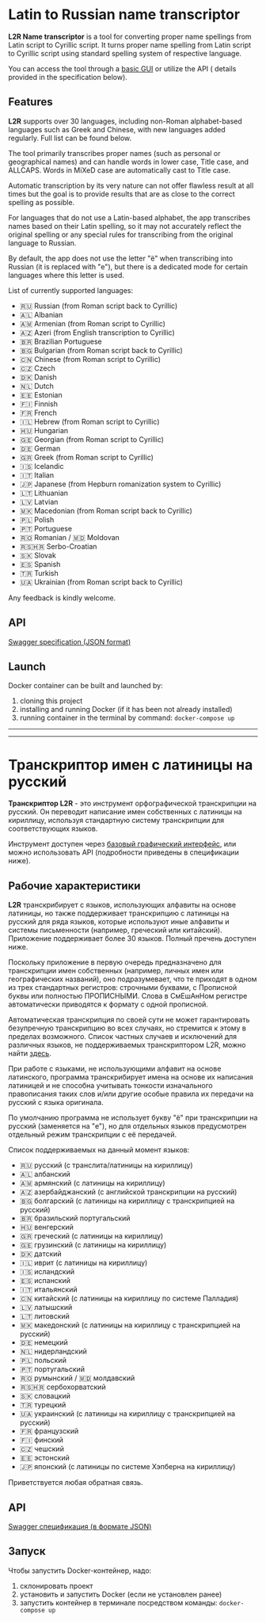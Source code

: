 # Latin to Russian name transcriptor

**L2R Name transcriptor** is a tool for converting proper name spellings from Latin script to Cyrillic script. It turns
proper name spelling from Latin script to Cyrillic script using standard spelling system of respective language.

You can access the tool through
a [basic GUI](http://l2rfrontend-env.eba-jyypjt3v.eu-north-1.elasticbeanstalk.com/) or utilize the API (
details provided in the specification below).

## Features

**L2R** supports over 30 languages, including non-Roman alphabet-based languages such as Greek and Chinese, with new
languages added regularly. Full list can be found below.

The tool primarily transcribes proper names (such as personal or geographical names) and can handle words in lower case,
Title case, and ALLCAPS. Words in MiXeD case are automatically cast to Title case.

Automatic transcription by its very nature can not offer flawless result at all times but the goal is to provide results
that are as close to the correct spelling as possible.

For languages that do not use a Latin-based alphabet, the app transcribes names based on their Latin spelling, so it may
not accurately reflect the original spelling or any special rules for transcribing from the original language to
Russian.

By default, the app does not use the letter "ё" when transcribing into Russian (it is replaced with "e"), but there is a
dedicated mode for certain languages where this letter is used.

List of currently supported languages:

* 🇷🇺 Russian (from Roman script back to Cyrillic)
* 🇦🇱 Albanian
* 🇦🇲 Armenian (from Roman script to Cyrillic)
* 🇦🇿 Azeri (from English transcription to Cyrillic)
* 🇧🇷 Brazilian Portuguese
* 🇧🇬 Bulgarian (from Roman script back to Cyrillic)
* 🇨🇳 Chinese (from Roman script to Cyrillic)
* 🇨🇿 Czech
* 🇩🇰 Danish
* 🇳🇱 Dutch
* 🇪🇪 Estonian
* 🇫🇮 Finnish
* 🇫🇷 French
* 🇮🇱 Hebrew (from Roman script to Cyrillic)
* 🇭🇺 Hungarian
* 🇬🇪 Georgian (from Roman script to Cyrillic)
* 🇩🇪 German
* 🇬🇷 Greek (from Roman script to Cyrillic)
* 🇮🇸 Icelandic
* 🇮🇹 Italian
* 🇯🇵 Japanese (from Hepburn romanization system to Cyrillic)
* 🇱🇹 Lithuanian
* 🇱🇻 Latvian
* 🇲🇰 Macedonian (from Roman script back to Cyrillic)
* 🇵🇱 Polish
* 🇵🇹 Portuguese
* 🇷🇴 Romanian / 🇲🇩 Moldovan
* 🇷🇸🇭🇷 Serbo-Croatian
* 🇸🇰 Slovak
* 🇪🇸 Spanish
* 🇹🇷 Turkish
* 🇺🇦 Ukrainian (from Roman script back to Cyrillic)

Any feedback is kindly welcome.

## API

[Swagger specification (JSON format)](https://raw.githubusercontent.com/EvgeniPolyakov/L2R-name-transcriptor/main/api-description.json)

## Launch

Docker container can be built and launched by:

1. cloning this project
2. installing and running Docker (if it has been not already installed)
3. running container in the terminal by command: `docker-compose up`

---

---

# Транскриптор имен с латиницы на русский

**Транскриптор L2R** - это инструмент орфографической транскрипции на русский. Он переводит написание имен собственных с
латиницы на кириллицу, используя стандартную систему транскрипции для соответствующих языков.

Инструмент доступен
через [базовый графический интерфейс](http://l2rfrontend-env.eba-jyypjt3v.eu-north-1.elasticbeanstalk.com/), или можно
использовать API (подробности приведены в спецификации ниже).

## Рабочие характеристики

**L2R** транскрибирует с языков, использующих алфавиты на основе латиницы, но также поддерживает транскрипцию с латиницы
на русский для ряда языков, которые используют иные алфавиты и системы письменности (например, греческий или китайский).
Приложение поддерживает более 30 языков. Полный пречень доступен ниже.

Поскольку приложение в первую очередь предназначено для транскрипции имен собственных (например, личных имен или
географических названий), оно подразумевает, что те приходят в одном из трех стандартных регистров: строчными буквами, с
Прописной буквы или полностью ПРОПИСНЫМИ. Слова в СмЕшАнНом регистре автоматически приводятся к формату с одной
прописной.

Автоматическая транскрипция по своей сути не может гарантировать безупречную транскрипцию во всех случаях, но стремится
к этому в пределах возможного. Список частных случаев и исключений для различных языков, не поддерживаемых
транскриптором L2R, можно
найти [здесь](https://github.com/EvgeniPolyakov/L2R-name-transcriptor/blob/main/docs/CustomCases.md).

При работе с языками, не использующими алфавит на основе латинского, программа транскрибирует имена на основе их
написания латиницей и не способна учитывать тонкости изначального правописания таких слов и/или другие особые правила
их передачи на русский с языка оригинала.

По умолчанию программа не использует букву "ё" при транскрипции на русский (заменяется на "е"), но для отдельных языков
предусмотрен отдельный режим транскрипции с её передачей.

Список поддерживаемых на данный момент языков:

* 🇷🇺 русский (с транслита/латиницы на кириллицу)
* 🇦🇱 албанский
* 🇦🇲 армянский (с латиницы на кириллицу)
* 🇦🇿 азербайджанский (с английской транскрипции на русский)
* 🇧🇬 болгарский (с латиницы на кириллицу с транскрипцией на русский)
* 🇧🇷 бразильский португальский
* 🇭🇺 венгерский
* 🇬🇷 греческий (с латиницы на кириллицу)
* 🇬🇪 грузинский (с латиницы на кириллицу)
* 🇩🇰 датский
* 🇮🇱 иврит (с латиницы на кириллицу)
* 🇮🇸 исландский
* 🇪🇸 испанский
* 🇮🇹 итальянский
* 🇨🇳 китайский (с латиницы на кириллицу по системе Палладия)
* 🇱🇻 латышский
* 🇱🇹 литовский
* 🇲🇰 македонский (с латиницы на кириллицу с транскрипцией на русский)
* 🇩🇪 немецкий
* 🇳🇱 нидерландский
* 🇵🇱 польский
* 🇵🇹 португальский
* 🇷🇴 румынский / 🇲🇩 молдавский
* 🇷🇸🇭🇷 сербохорватский
* 🇸🇰 словацкий
* 🇹🇷 турецкий
* 🇺🇦 украинский (с латиницы на кириллицу с транскрипцией на русский)
* 🇫🇷 французский
* 🇫🇮 финский
* 🇨🇿 чешский
* 🇪🇪 эстонский
* 🇯🇵 японский (с латиницы по системе Хэпберна на кириллицу)

Приветствуется любая обратная связь.

## API

[Swagger спецификация (в формате JSON)](https://raw.githubusercontent.com/EvgeniPolyakov/L2R-name-transcriptor/main/api-description.json)

## Запуск

Чтобы запустить Docker-контейнер, надо:

1. склонировать проект
2. установить и запустить Docker (если не установлен ранее)
3. запустить контейнер в терминале посредством команды: `docker-compose up`
